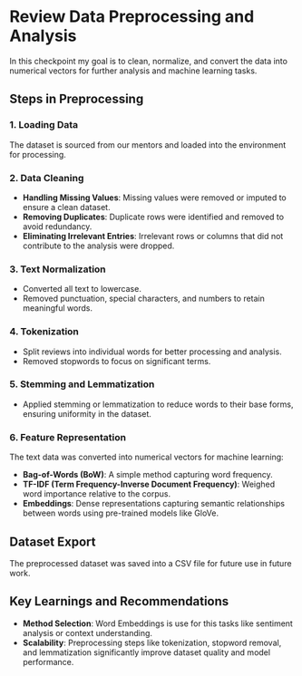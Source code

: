 # Review Data Preprocessing and Analysis

In this checkpoint my goal is to clean, normalize, and convert the data into numerical vectors for further analysis and machine learning tasks.

## Steps in Preprocessing

### 1. **Loading Data**
The dataset is sourced from our mentors and loaded into the environment for processing.

### 2. **Data Cleaning**
- **Handling Missing Values**: Missing values were removed or imputed to ensure a clean dataset.
- **Removing Duplicates**: Duplicate rows were identified and removed to avoid redundancy.
- **Eliminating Irrelevant Entries**: Irrelevant rows or columns that did not contribute to the analysis were dropped.

### 3. **Text Normalization**
- Converted all text to lowercase.
- Removed punctuation, special characters, and numbers to retain meaningful words.

### 4. **Tokenization**
- Split reviews into individual words for better processing and analysis.
- Removed stopwords to focus on significant terms.

### 5. **Stemming and Lemmatization**
- Applied stemming or lemmatization to reduce words to their base forms, ensuring uniformity in the dataset.

### 6. **Feature Representation**
The text data was converted into numerical vectors for machine learning:
- **Bag-of-Words (BoW)**: A simple method capturing word frequency.
- **TF-IDF (Term Frequency-Inverse Document Frequency)**: Weighed word importance relative to the corpus.
- **Embeddings**: Dense representations capturing semantic relationships between words using pre-trained models like GloVe.

## Dataset Export
The preprocessed dataset was saved into a CSV file for future use in future work.

## Key Learnings and Recommendations
- **Method Selection**: Word Embeddings is use for this tasks like sentiment analysis or context understanding.
- **Scalability**: Preprocessing steps like tokenization, stopword removal, and lemmatization significantly improve dataset quality and model performance.
